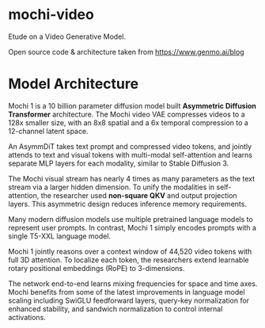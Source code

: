 # mochi-video
 Etude on a Video Generative Model. 
 
 Open source code & architecture taken from https://www.genmo.ai/blog

# Model Architecture
Mochi 1 is a 10 billion parameter diffusion model built **Asymmetric Diffusion Transformer** architecture. The Mochi video VAE compresses videos to a 128x smaller size, with an 8x8 spatial and a 6x temporal compression to a 12-channel latent space.

An AsymmDiT takes text prompt and compressed video tokens, and jointly attends to text and visual tokens with multi-modal self-attention and learns separate MLP layers for each modality, similar to Stable Diffusion 3. 

The Mochi visual stream has nearly 4 times as many parameters as the text stream via a larger hidden dimension. To unify the modalities in self-attention, the researcher used **non-square QKV** and output projection layers. This asymmetric design reduces inference memory requirements.

Many modern diffusion models use multiple pretrained language models to represent user prompts. In contrast, Mochi 1 simply encodes prompts with a single T5-XXL language model.

Mochi 1 jointly reasons over a context window of 44,520 video tokens with full 3D attention. To localize each token, the researchers extend learnable rotary positional embeddings (RoPE) to 3-dimensions. 

The network end-to-end learns mixing frequencies for space and time axes.
Mochi benefits from some of the latest improvements in language model scaling including SwiGLU feedforward layers, query-key normalization for enhanced stability, and sandwich normalization to control internal activations.
